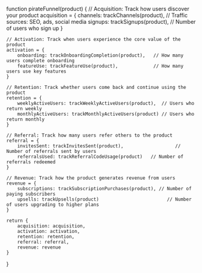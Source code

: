 function pirateFunnel(product) {
    // Acquisition: Track how users discover your product
    acquisition = {
        channels: trackChannels(product),        // Traffic sources: SEO, ads, social media
        signups: trackSignups(product),          // Number of users who sign up
    }
    
    // Activation: Track when users experience the core value of the product
    activation = {
        onboarding: trackOnboardingCompletion(product),   // How many users complete onboarding
        featureUse: trackFeatureUse(product),             // How many users use key features
    }
    
    // Retention: Track whether users come back and continue using the product
    retention = {
        weeklyActiveUsers: trackWeeklyActiveUsers(product),  // Users who return weekly
        monthlyActiveUsers: trackMonthlyActiveUsers(product) // Users who return monthly
    }
   
    // Referral: Track how many users refer others to the product
    referral = {
        invitesSent: trackInvitesSent(product),                   // Number of referrals sent by users
        referralsUsed: trackReferralCodeUsage(product)   // Number of referrals redeemed
    }
    
    // Revenue: Track how the product generates revenue from users
    revenue = {
        subscriptions: trackSubscriptionPurchases(product), // Number of paying subscribers
        upsells: trackUpsells(product)                         // Number of users upgrading to higher plans
    }
    
    return {
        acquisition: acquisition,
        activation: activation,
        retention: retention,
        referral: referral,
        revenue: revenue
    }
}
